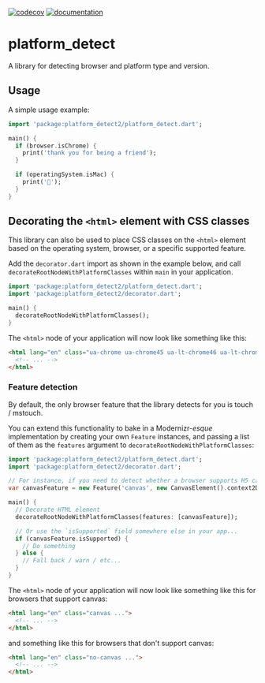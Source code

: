 [![codecov](https://codecov.io/gh/Workiva/platform_detect/branch/master/graph/badge.svg)](https://codecov.io/gh/Workiva/platform_detect)
[![documentation](https://img.shields.io/badge/Documentation-platform__detect-blue.svg)](https://www.dartdocs.org/documentation/platform_detect/latest)

# platform_detect

A library for detecting browser and platform type and version.

## Usage

A simple usage example:

```dart
import 'package:platform_detect2/platform_detect.dart';

main() {
  if (browser.isChrome) {
	print('thank you for being a friend');
  }

  if (operatingSystem.isMac) {
	print('');
  }
}
```

## Decorating the `<html>` element with CSS classes

This library can also be used to place CSS classes on the `<html>` element based on the
operating system, browser, or a specific supported feature.

Add the `decorator.dart` import as shown in the example below, and call `decorateRootNodeWithPlatformClasses`
within `main` in your application.

```dart
import 'package:platform_detect2/platform_detect.dart';
import 'package:platform_detect2/decorator.dart';

main() {
  decorateRootNodeWithPlatformClasses();
}
```

The `<html>` node of your application will now look like something like this:

```html
<html lang="en" class="ua-chrome ua-chrome45 ua-lt-chrome46 ua-lt-chrome47 os-mac no-touch no-mstouch">
  <!-- ... -->
</html>
```

### Feature detection

By default, the only browser feature that the library detects for you is touch / mstouch.

You can extend this functionality to bake in a Modernizr-_esque_ implementation by creating your
own `Feature` instances, and passing a list of them as the `features` argument to
`decorateRootNodeWithPlatformClasses`:

```dart
import 'package:platform_detect2/platform_detect.dart';
import 'package:platform_detect2/decorator.dart';

// For instance, if you need to detect whether a browser supports H5 canvas stuff...
var canvasFeature = new Feature('canvas', new CanvasElement().context2D != null);

main() {
  // Decorate HTML element
  decorateRootNodeWithPlatformClasses(features: [canvasFeature]);

  // Or use the `isSupported` field somewhere else in your app...
  if (canvasFeature.isSupported) {
    // Do something
  } else {
    // Fall back / warn / etc...
  }
}
```

The `<html>` node of your application will now look like something like this
for browsers that support canvas:

```html
<html lang="en" class="canvas ...">
  <!-- ... -->
</html>
```

and something like this for browsers that don't support canvas:

```html
<html lang="en" class="no-canvas ...">
  <!-- ... -->
</html>
```
